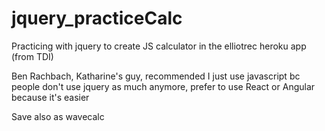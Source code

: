# jquery_practiceCalc


Practicing with jquery to create JS calculator in the elliotrec heroku app (from TDI)

Ben Rachbach, Katharine's guy, recommended I just use javascript bc people don't use jquery as much anymore, prefer to use React or Angular because it's easier

Save also as wavecalc